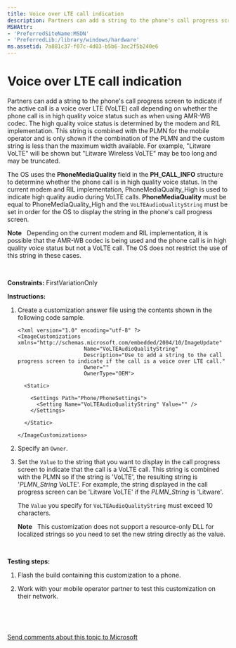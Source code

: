 ```yaml
---
title: Voice over LTE call indication
description: Partners can add a string to the phone's call progress screen to indicate if the active call is a voice over LTE (VoLTE) call depending on whether the phone call is in high quality voice status such as when using AMR-WB codec.
MSHAttr:
- 'PreferredSiteName:MSDN'
- 'PreferredLib:/library/windows/hardware'
ms.assetid: 7a881c37-f07c-4d03-b5b6-3ac2f5b240e6
---
```


# Voice over LTE call indication


Partners can add a string to the phone's call progress screen to indicate if the active call is a voice over LTE (VoLTE) call depending on whether the phone call is in high quality voice status such as when using AMR-WB codec. The high quality voice status is determined by the modem and RIL implementation. This string is combined with the PLMN for the mobile operator and is only shown if the combination of the PLMN and the custom string is less than the maximum width available. For example, "Litware VoLTE" will be shown but "Litware Wireless VoLTE" may be too long and may be truncated.

The OS uses the **PhoneMediaQuality** field in the **PH\_CALL\_INFO** structure to determine whether the phone call is in high quality voice status. In the current modem and RIL implementation, PhoneMediaQuality\_High is used to indicate high quality audio during VoLTE calls. **PhoneMediaQuality** must be equal to PhoneMediaQuality\_High and the `VoLTEAudioQualityString` must be set in order for the OS to display the string in the phone's call progress screen.

**Note**  
Depending on the current modem and RIL implementation, it is possible that the AMR-WB codec is being used and the phone call is in high quality voice status but not a VoLTE call. The OS does not restrict the use of this string in these cases.

 

<a href="" id="constraints---firstvariationonly"></a>**Constraints:** FirstVariationOnly  

<a href="" id="instructions-"></a>**Instructions:**  
1.  Create a customization answer file using the contents shown in the following code sample.

    ``` syntax
    <?xml version="1.0" encoding="utf-8" ?>  
    <ImageCustomizations xmlns="http://schemas.microsoft.com/embedded/2004/10/ImageUpdate"  
                         Name="VoLTEAudioQualityString"  
                         Description="Use to add a string to the call progress screen to indicate if the call is a voice over LTE call."  
                         Owner=""  
                         OwnerType="OEM"> 
      
      <Static>  

        <Settings Path="Phone/PhoneSettings">  
          <Setting Name="VoLTEAudioQualityString" Value="" />
        </Settings>  

      </Static>

    </ImageCustomizations>
    ```

2.  Specify an `Owner`.

3.  Set the `Value` to the string that you want to display in the call progress screen to indicate that the call is a VoLTE call. This string is combined with the PLMN so if the string is 'VoLTE', the resulting string is '*PLMN\_String* VoLTE'. For example, the string displayed in the call progress screen can be 'Litware VoLTE' if the *PLMN\_String* is 'Litware'.

    The `Value` you specify for `VoLTEAudioQualityString` must exceed 10 characters.

    **Note**  
    This customization does not support a resource-only DLL for localized strings so you need to set the new string directly as the value.

     

<a href="" id="testing-steps-"></a>**Testing steps:**  
1.  Flash the build containing this customization to a phone.

2.  Work with your mobile operator partner to test this customization on their network.

 

 

[Send comments about this topic to Microsoft](mailto:wsddocfb@microsoft.com?subject=Documentation%20feedback%20%5Bp_phCustomization\p_phCustomization%5D:%20Voice%20over%20LTE%20call%20indication%20%20RELEASE:%20%289/7/2016%29&body=%0A%0APRIVACY%20STATEMENT%0A%0AWe%20use%20your%20feedback%20to%20improve%20the%20documentation.%20We%20don't%20use%20your%20email%20address%20for%20any%20other%20purpose,%20and%20we'll%20remove%20your%20email%20address%20from%20our%20system%20after%20the%20issue%20that%20you're%20reporting%20is%20fixed.%20While%20we're%20working%20to%20fix%20this%20issue,%20we%20might%20send%20you%20an%20email%20message%20to%20ask%20for%20more%20info.%20Later,%20we%20might%20also%20send%20you%20an%20email%20message%20to%20let%20you%20know%20that%20we've%20addressed%20your%20feedback.%0A%0AFor%20more%20info%20about%20Microsoft's%20privacy%20policy,%20see%20http://privacy.microsoft.com/default.aspx. "Send comments about this topic to Microsoft")




